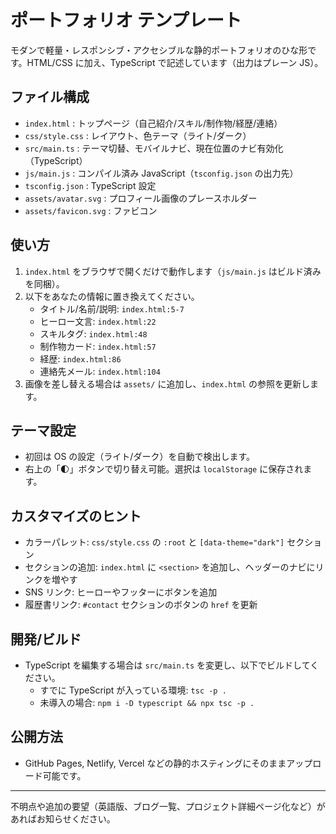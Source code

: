 # ポートフォリオ テンプレート

モダンで軽量・レスポンシブ・アクセシブルな静的ポートフォリオのひな形です。HTML/CSS に加え、TypeScript で記述しています（出力はプレーン JS）。

## ファイル構成

- `index.html` : トップページ（自己紹介/スキル/制作物/経歴/連絡）
- `css/style.css` : レイアウト、色テーマ（ライト/ダーク）
- `src/main.ts` : テーマ切替、モバイルナビ、現在位置のナビ有効化（TypeScript）
- `js/main.js` : コンパイル済み JavaScript（`tsconfig.json` の出力先）
- `tsconfig.json` : TypeScript 設定
- `assets/avatar.svg` : プロフィール画像のプレースホルダー
- `assets/favicon.svg` : ファビコン

## 使い方

1. `index.html` をブラウザで開くだけで動作します（`js/main.js` はビルド済みを同梱）。
2. 以下をあなたの情報に置き換えてください。
   - タイトル/名前/説明: `index.html:5-7`
   - ヒーロー文言: `index.html:22`
   - スキルタグ: `index.html:48`
   - 制作物カード: `index.html:57`
   - 経歴: `index.html:86`
   - 連絡先メール: `index.html:104`
3. 画像を差し替える場合は `assets/` に追加し、`index.html` の参照を更新します。

## テーマ設定

- 初回は OS の設定（ライト/ダーク）を自動で検出します。
- 右上の「🌓」ボタンで切り替え可能。選択は `localStorage` に保存されます。

## カスタマイズのヒント

- カラーパレット: `css/style.css` の `:root` と `[data-theme="dark"]` セクション
- セクションの追加: `index.html` に `<section>` を追加し、ヘッダーのナビにリンクを増やす
- SNS リンク: ヒーローやフッターにボタンを追加
- 履歴書リンク: `#contact` セクションのボタンの `href` を更新

## 開発/ビルド

- TypeScript を編集する場合は `src/main.ts` を変更し、以下でビルドしてください。
  - すでに TypeScript が入っている環境: `tsc -p .`
  - 未導入の場合: `npm i -D typescript && npx tsc -p .`

## 公開方法

- GitHub Pages, Netlify, Vercel などの静的ホスティングにそのままアップロード可能です。

---
不明点や追加の要望（英語版、ブログ一覧、プロジェクト詳細ページ化など）があればお知らせください。
